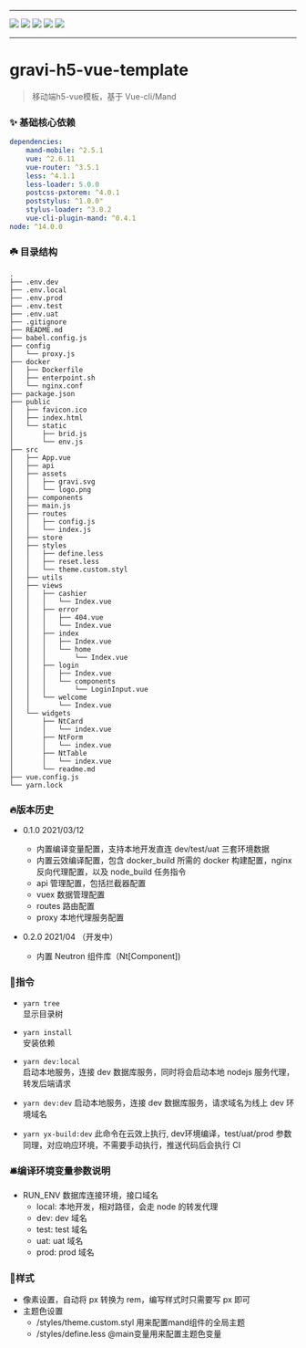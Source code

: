 <hr>
<p>
  <a><img src="https://img.shields.io/github/issues/ly4work/gravi-h5-vue-template.svg" /></a>
  <a><img src="https://img.shields.io/github/forks/ly4work/gravi-h5-vue-template.svg"  /></a>
  <a><img src="https://img.shields.io/github/stars/ly4work/gravi-h5-vue-template.svg"  /></a>
  <a><img src="https://img.shields.io/badge/license-MIT-brightgreen.svg" /></a>
  <a><img src="https://img.shields.io/badge/build-passing-green.svg" /></a>
  <!-- <a><img src="https://img.shields.io/npm/v/gravi-cli.svg" /></a> -->
</p>
<hr>

# gravi-h5-vue-template

> 移动端h5-vue模板，基于 Vue-cli/Mand

### ✨ 基础核心依赖

```yml
dependencies:
    mand-mobile: ^2.5.1
    vue: ^2.6.11
    vue-router: ^3.5.1
    less: ^4.1.1
    less-loader: 5.0.0
    postcss-pxtorem: ^4.0.1
    poststylus: ^1.0.0"
    stylus-loader: ^3.0.2
    vue-cli-plugin-mand: ^0.4.1
node: ^14.0.0
```

### ☘️ 目录结构
```
.  
├── .env.dev  
├── .env.local  
├── .env.prod  
├── .env.test  
├── .env.uat  
├── .gitignore  
├── README.md  
├── babel.config.js  
├── config  
│   └── proxy.js  
├── docker  
│   ├── Dockerfile  
│   ├── enterpoint.sh  
│   └── nginx.conf  
├── package.json  
├── public
│   ├── favicon.ico
│   ├── index.html
│   └── static
│       ├── brid.js
│       └── env.js
├── src
│   ├── App.vue
│   ├── api
│   ├── assets
│   │   ├── gravi.svg
│   │   └── logo.png
│   ├── components
│   ├── main.js
│   ├── routes
│   │   ├── config.js
│   │   └── index.js
│   ├── store
│   ├── styles
│   │   ├── define.less
│   │   ├── reset.less
│   │   └── theme.custom.styl 
│   ├── utils
│   ├── views
│   │   ├── cashier
│   │   │   └── Index.vue
│   │   ├── error
│   │   │   ├── 404.vue
│   │   │   └── Index.vue
│   │   ├── index
│   │   │   ├── Index.vue
│   │   │   └── home
│   │   │       └── Index.vue
│   │   ├── login
│   │   │   ├── Index.vue
│   │   │   └── components
│   │   │       └── LoginInput.vue
│   │   └── welcome
│   │       └── Index.vue
│   └── widgets
│       ├── NtCard
│       │   └── index.vue
│       ├── NtForm
│       │   └── index.vue
│       ├── NtTable
│       │   └── index.vue
│       └── readme.md
├── vue.config.js
└── yarn.lock
```

### 🔥版本历史

- 0.1.0 2021/03/12
  - 内置编译变量配置，支持本地开发直连 dev/test/uat 三套环境数据
  - 内置云效编译配置，包含 docker_build 所需的 docker 构建配置，nginx 反向代理配置，以及 node_build 任务指令
  - api 管理配置，包括拦截器配置
  - vuex 数据管理配置
  - routes 路由配置
  - proxy 本地代理服务配置

- 0.2.0 2021/04 （开发中）
  - 内置 Neutron 组件库（Nt[Component])

### 🧭指令

- `yarn tree`  
  显示目录树

- `yarn install`  
  安装依赖

- `yarn dev:local`  
  启动本地服务，连接 dev 数据库服务，同时将会启动本地 nodejs 服务代理，转发后端请求

- `yarn dev:dev` 启动本地服务，连接 dev 数据库服务，请求域名为线上 dev 环境域名

- `yarn yx-build:dev` 此命令在云效上执行, dev环境编译，test/uat/prod 参数同理，对应响应环境，不需要手动执行，推送代码后会执行 CI

### 🛎️编译环境变量参数说明

- RUN_ENV 数据库连接环境，接口域名
  - local: 本地开发，相对路径，会走 node 的转发代理
  - dev: dev 域名
  - test: test 域名
  - uat: uat 域名
  - prod: prod 域名

### 🎉样式
- 像素设置，自动将 px 转换为 rem，编写样式时只需要写 px 即可
- 主题色设置
    - /styles/theme.custom.styl 用来配置mand组件的全局主题
    - /styles/define.less @main变量用来配置主题色变量

